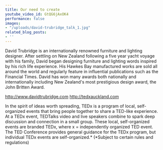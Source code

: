 ```yaml
---
title: Our need to create
youtube_video_id: GtQG6jAxOK4
performance: false
images:
- "/uploads/david-trubridge_talk_1.jpg"
related_blog_posts:
- ''
---
```


David Trubridge is an internationally renowned furniture and lighting designer. After settling on New Zealand following a five year yacht voyage with his family, David began designing furniture and lighting words inspired by his rich life experience. His Hawkes Bay manufactured works are sold all around the world and regularly feature in influential publications such as the Financial Times. David has won many awards both nationally and internationally including New Zealand's most prestigious design award, the John Britten Award.

http://www.davidtrubridge.com
http://tedxauckland.com

In the spirit of ideas worth spreading, TEDx is a program of local, self-organized events that bring people together to share a TED-like experience. At a TEDx event, TEDTalks video and live speakers combine to spark deep discussion and connection in a small group. These local, self-organized events are branded TEDx, where x = independently organized TED event. The TED Conference provides general guidance for the TEDx program, but individual TEDx events are self-organized.* (*Subject to certain rules and regulations)
